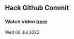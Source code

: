 
 ## Hack Github Commit 
 ### Watch video <a href="https://www.youtube.com">here</a> 
 Wed 06 Jul 2022 
